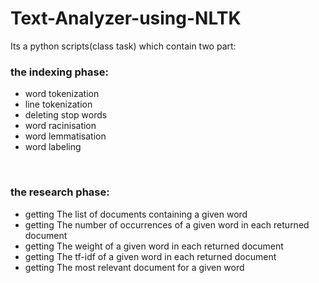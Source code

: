 # Text-Analyzer-using-NLTK
Its a python scripts(class task) which contain two part:
### the indexing phase:
<ul>
  <li>word tokenization</li>
  <li>line tokenization</li>
  <li>deleting stop words</li>
  <li>word racinisation</li>
  <li>word lemmatisation</li>
  <li>word labeling</li>
</ul>
<br>

### the research phase:
<ul>
  <li>getting The list of documents containing a given word</li>
  <li>getting The number of occurrences of a given word in each returned document</li>
  <li>getting The weight of a given word in each returned document</li>
  <li>getting The tf-idf of a given word in each returned document</li>
  <li>getting The most relevant document for a given word</li>
</ul>
